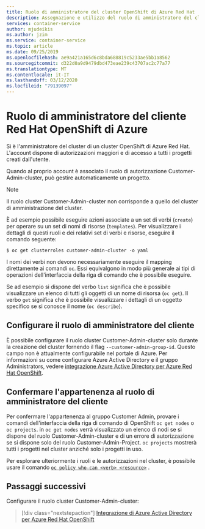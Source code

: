 ```yaml
---
title: Ruolo di amministratore del cluster OpenShift di Azure Red Hat | Microsoft Docs
description: Assegnazione e utilizzo del ruolo di amministratore del cluster OpenShift di Azure Red Hat
services: container-service
author: mjudeikis
ms.author: jzim
ms.service: container-service
ms.topic: article
ms.date: 09/25/2019
ms.openlocfilehash: ae9a421a165d6c8bda688819c5233ae5bb1a8562
ms.sourcegitcommit: d322d0a9d9479dbd473eae239c43707ac2c77a77
ms.translationtype: MT
ms.contentlocale: it-IT
ms.lasthandoff: 03/12/2020
ms.locfileid: "79139097"
---
```

# <a name="azure-red-hat-openshift-customer-administrator-role"></a>Ruolo di amministratore del cliente Red Hat OpenShift di Azure

Si è l'amministratore del cluster di un cluster OpenShift di Azure Red Hat. L'account dispone di autorizzazioni maggiori e di accesso a tutti i progetti creati dall'utente.

Quando al proprio account è associato il ruolo di autorizzazione Customer-Admin-cluster, può gestire automaticamente un progetto.

> [!Note] 
> Il ruolo cluster Customer-Admin-cluster non corrisponde a quello del cluster di amministrazione del cluster.

È ad esempio possibile eseguire azioni associate a un set di verbi (`create`) per operare su un set di nomi di risorse (`templates`). Per visualizzare i dettagli di questi ruoli e dei relativi set di verbi e risorse, eseguire il comando seguente:

`$ oc get clusterroles customer-admin-cluster -o yaml`

I nomi dei verbi non devono necessariamente eseguire il mapping direttamente ai comandi `oc`. Essi equivalgono in modo più generale ai tipi di operazioni dell'interfaccia della riga di comando che è possibile eseguire. 

Se ad esempio si dispone del verbo `list` significa che è possibile visualizzare un elenco di tutti gli oggetti di un nome di risorsa (`oc get`). Il verbo `get` significa che è possibile visualizzare i dettagli di un oggetto specifico se si conosce il nome (`oc describe`).

## <a name="configure-the-customer-administrator-role"></a>Configurare il ruolo di amministratore del cliente

È possibile configurare il ruolo cluster Customer-Admin-cluster solo durante la creazione del cluster fornendo il flag `--customer-admin-group-id`. Questo campo non è attualmente configurabile nel portale di Azure. Per informazioni su come configurare Azure Active Directory e il gruppo Administrators, vedere [integrazione Azure Active Directory per Azure Red Hat OpenShift](howto-aad-app-configuration.md).

## <a name="confirm-membership-in-the-customer-administrator-role"></a>Confermare l'appartenenza al ruolo di amministratore del cliente

Per confermare l'appartenenza al gruppo Customer Admin, provare i comandi dell'interfaccia della riga di comando di OpenShift `oc get nodes` o `oc projects`. in `oc get nodes` verrà visualizzato un elenco di nodi se si dispone del ruolo Customer-Admin-cluster e di un errore di autorizzazione se si dispone solo del ruolo Customer-Admin-Project. `oc projects` mostrerà tutti i progetti nel cluster anziché solo i progetti in uso.

Per esplorare ulteriormente i ruoli e le autorizzazioni nel cluster, è possibile usare il comando [`oc policy who-can <verb> <resource>`](https://docs.openshift.com/container-platform/3.11/admin_guide/manage_rbac.html#managing-role-bindings) .

## <a name="next-steps"></a>Passaggi successivi

Configurare il ruolo cluster Customer-Admin-cluster:
> [!div class="nextstepaction"]
> [Integrazione di Azure Active Directory per Azure Red Hat OpenShift](howto-aad-app-configuration.md)
